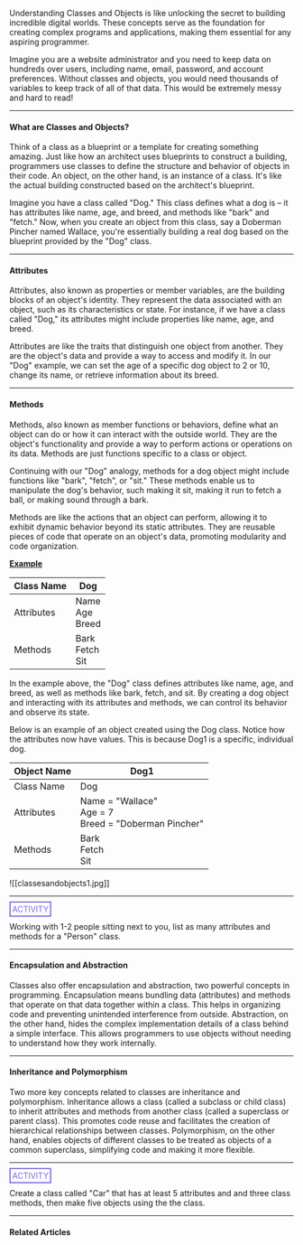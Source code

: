 Understanding Classes and Objects is like unlocking the secret to building incredible digital worlds. These concepts serve as the foundation for creating complex programs and applications, making them essential for any aspiring programmer.

Imagine you are a website administrator and you need to keep data on hundreds over users, including name, email, password, and account preferences. Without classes and objects, you would need thousands of variables to keep track of all of that data. This would be extremely messy and hard to read!

<hr>

#### What are Classes and Objects?

Think of a class as a blueprint or a template for creating something amazing. Just like how an architect uses blueprints to construct a building, programmers use classes to define the structure and behavior of objects in their code. An object, on the other hand, is an instance of a class. It's like the actual building constructed based on the architect's blueprint.

Imagine you have a class called "Dog." This class defines what a dog is – it has attributes like name, age, and breed, and methods like "bark" and "fetch." Now, when you create an object from this class, say a Doberman Pincher named Wallace, you're essentially building a real dog based on the blueprint provided by the "Dog" class.

<hr>

#### Attributes

Attributes, also known as properties or member variables, are the building blocks of an object's identity. They represent the data associated with an object, such as its characteristics or state. For instance, if we have a class called "Dog," its attributes might include properties like name, age, and breed.

Attributes are like the traits that distinguish one object from another. They are the object's data and provide a way to access and modify it. In our "Dog" example, we can set the age of a specific dog object to 2 or 10, change its name, or retrieve information about its breed.

<hr>

#### Methods

Methods, also known as member functions or behaviors, define what an object can do or how it can interact with the outside world. They are the object's functionality and provide a way to perform actions or operations on its data. Methods are just functions specific to a class or object.

Continuing with our "Dog" analogy, methods for a dog object might include functions like "bark", "fetch", or "sit." These methods enable us to manipulate the dog's behavior, such making it sit, making it run to fetch a ball, or making sound through a bark.

Methods are like the actions that an object can perform, allowing it to exhibit dynamic behavior beyond its static attributes. They are reusable pieces of code that operate on an object's data, promoting modularity and code organization.

**<ins>Example</ins>**

| Class Name | Dog                  |
| ---------- | -------------------- |
| Attributes | Name<br>Age<br>Breed |
| Methods    | Bark<br>Fetch<br>Sit |

In the example above, the "Dog" class defines attributes like name, age, and breed, as well as methods like bark, fetch, and sit. By creating a dog object and interacting with its attributes and methods, we can control its behavior and observe its state.

Below is an example of an object created using the Dog class. Notice how the attributes now have values. This is because Dog1 is a specific, individual dog.

| Object Name | Dog1                                                      |
| ----------- | --------------------------------------------------------- |
| Class Name  | Dog                                                       |
| Attributes  | Name = "Wallace"<br>Age = 7<br>Breed = "Doberman Pincher" |
| Methods     | Bark<br>Fetch<br>Sit                                      |

![[classesandobjects1.jpg]]

<hr>

<span style="color: #7b6cd9; border: 2px solid #7b6cd9; padding: 3px">ACTIVITY</span>

Working with 1-2 people sitting next to you, list as many attributes and methods for a "Person" class.


<hr>

#### Encapsulation and Abstraction

Classes also offer encapsulation and abstraction, two powerful concepts in programming. Encapsulation means bundling data (attributes) and methods that operate on that data together within a class. This helps in organizing code and preventing unintended interference from outside. Abstraction, on the other hand, hides the complex implementation details of a class behind a simple interface. This allows programmers to use objects without needing to understand how they work internally.

<hr>

#### Inheritance and Polymorphism

Two more key concepts related to classes are inheritance and polymorphism. Inheritance allows a class (called a subclass or child class) to inherit attributes and methods from another class (called a superclass or parent class). This promotes code reuse and facilitates the creation of hierarchical relationships between classes. Polymorphism, on the other hand, enables objects of different classes to be treated as objects of a common superclass, simplifying code and making it more flexible.

<hr>

<span style="color: #7b6cd9; border: 2px solid #7b6cd9; padding: 3px">ACTIVITY</span>

Create a class called "Car" that has at least 5 attributes and and three class methods, then make five objects using the the class.


<hr>

#### Related Articles

